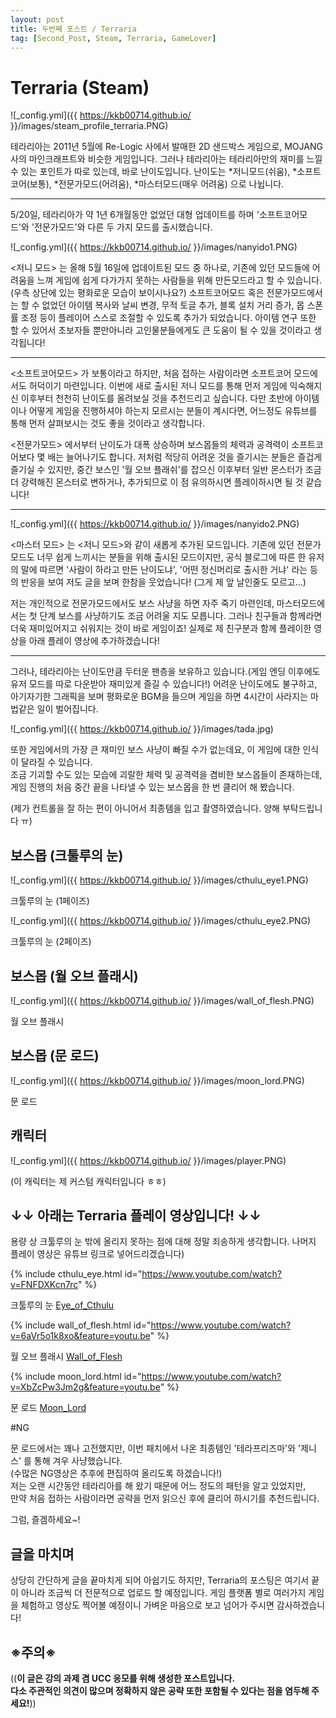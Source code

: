 ```yaml
---
layout: post
title: 두번째 포스트 / Terraria
tag: [Second_Post, Steam, Terraria, GameLover]
---
```


# Terraria (Steam)

![_config.yml]({{ https://kkb00714.github.io/ }}/images/steam_profile_terraria.PNG)   

테라리아는 2011년 5월에 Re-Logic 사에서 발매한 2D 샌드박스 게임으로, MOJANG사의 마인크래프트와 비슷한 게임입니다.
그러나 테라리아는 테라리아만의 재미를 느낄 수 있는 포인트가 따로 있는데, 바로 난이도입니다. 
난이도는 *저니모드(쉬움), *소프트코어(보통), *전문가모드(어려움), *마스터모드(매우 어려움) 으로 나뉩니다.

***
5/20일, 테라리아가 약 1년 6개월동안 없었던 대형 업데이트를 하며 '소프트코어모드'와 '전문가모드'와 다른 두 가지 모드를 출시했습니다.   


![_config.yml]({{ https://kkb00714.github.io/ }}/images/nanyido1.PNG)   

<저니 모드> 는 올해 5월 16일에 업데이트된 모드 중 하나로, 기존에 있던 모드들에 어려움을 느껴 게임에 쉽게 다가가지 못하는 사람들을 위해 만든모드라고 할 수 있습니다. (우측 상단에 있는 평화로운 모습이 보이시나요?) 소프트코어모드 혹은 전문가모드에서는 할 수 없었던 아이템 복사와 날씨 변경, 무적 토글 추가, 블록 설치 거리 증가, 몹 스폰률 조정 등이 플레이어 스스로 조절할 수 있도록 추가가 되었습니다. 아이템 연구 또한 할 수 있어서 초보자들 뿐만아니라 고인물분들에게도 큰 도움이 될 수 있을 것이라고 생각됩니다!   

***

<소프트코어모드> 가 보통이라고 하지만, 처음 접하는 사람이라면 소프트코어 모드에서도 허덕이기 마련입니다. 이번에 새로 출시된 저니 모드를 통해 먼저 게임에 익숙해지신 이후부터 천천히 난이도를 올려보실 것을 추천드리고 싶습니다. 다만 초반에 아이템이나 어떻게 게임을 진행하셔야 하는지 모르시는 분들이 계시다면, 어느정도 유튜브를 통해 먼저 살펴보시는 것도 좋을 것이라고 생각합니다.   


<전문가모드> 에서부터 난이도가 대폭 상승하며 보스몹들의 체력과 공격력이 소프트코어보다 몇 배는 늘어나기도 합니다. 저처럼 적당히 어려운 것을 즐기시는 분들은 즐겁게 즐기실 수 있지만, 중간 보스인 '월 오브 플래쉬'를 잡으신 이후부터 일반 몬스터가 조금 더 강력해진 몬스터로 변하거나, 추가되므로 이 점 유의하시면 플레이하시면 될 것 같습니다!   

***

![_config.yml]({{ https://kkb00714.github.io/ }}/images/nanyido2.PNG)   

<마스터 모드> 는 <저니 모드>와 같이 새롭게 추가된 모드입니다. 기존에 있던 전문가모드도 너무 쉽게 느끼시는 분들을 위해 출시된 모드이지만, 공식 블로그에 따른 한 유저의 말에 따르면 '사람이 하라고 만든 난이도냐', '어떤 정신머리로 출시한 거냐' 라는 등의 반응을 보여 저도 글을 보며 한참을 웃었습니다! (그게 제 앞 날인줄도 모르고...)   

저는 개인적으로 전문가모드에서도 보스 사냥을 하면 자주 죽기 마련인데, 마스터모드에서는 첫 단계 보스를 사냥하기도 조금 어려울 지도 모릅니다. 
그러나 친구들과 함께라면 더욱 재미있어지고 쉬워지는 것이 바로 게임이죠! 실제로 제 친구분과 함께 플레이한 영상을 아래 플레이 영상에 추가하겠습니다!   

***

그러나, 테라리아는 난이도만큼 두터운 팬층을 보유하고 있습니다.(게임 엔딩 이후에도 유저 모드를 따로 다운받아 재미있게 즐길 수 있습니다!)
어려운 난이도에도 불구하고, 아기자기한 그래픽을 보며 평화로운 BGM을 들으며 게임을 하면 4시간이 사라지는 마법같은 일이 벌어집니다.   

![_config.yml]({{ https://kkb00714.github.io/ }}/images/tada.jpg)   

또한 게임에서의 가장 큰 재미인 보스 사냥이 빠질 수가 없는데요, 이 게임에 대한 인식이 달라질 수 있습니다.   
조금 기괴할 수도 있는 모습에 괴랄한 체력 및 공격력을 겸비한 보스몹들이 존재하는데,   
게임 진행의 처음 중간 끝을 나타낼 수 있는 보스몹을 한 번 클리어 해 봤습니다.   

(제가 컨트롤을 잘 하는 편이 아니어서 최종템을 입고 촬영하였습니다. 양해 부탁드립니다 ㅠ)

## 보스몹 (크툴루의 눈)

![_config.yml]({{ https://kkb00714.github.io/ }}/images/cthulu_eye1.PNG)   

크툴루의 눈 (1페이즈)

![_config.yml]({{ https://kkb00714.github.io/ }}/images/cthulu_eye2.PNG)   

크툴루의 눈 (2페이즈)

## 보스몹 (월 오브 플래시)

![_config.yml]({{ https://kkb00714.github.io/ }}/images/wall_of_flesh.PNG)   

월 오브 플래시 

## 보스몹 (문 로드)

![_config.yml]({{ https://kkb00714.github.io/ }}/images/moon_lord.PNG)   

문 로드

## 캐릭터 

![_config.yml]({{ https://kkb00714.github.io/ }}/images/player.PNG)   

(이 캐릭터는 제 커스텀 캐릭터입니다 ㅎㅎ)


## ↓↓ 아래는 Terraria 플레이 영상입니다! ↓↓

용량 상 크툴루의 눈 밖에 올리지 못하는 점에 대해 정말 죄송하게 생각합니다. 나머지 플레이 영상은 유튜브 링크로 넣어드리겠습니다)

{% include cthulu_eye.html id="https://www.youtube.com/watch?v=FNFDXKcn7rc" %}   

크툴루의 눈 [Eye_of_Cthulu](https://www.youtube.com/watch?v=FNFDXKcn7rc)   

{% include wall_of_flesh.html id="https://www.youtube.com/watch?v=6aVr5o1k8xo&feature=youtu.be" %}  

월 오브 플래시 [Wall_of_Flesh](https://www.youtube.com/watch?v=6aVr5o1k8xo&feature=youtu.be)   

{% include moon_lord.html id="https://www.youtube.com/watch?v=XbZcPw3Jm2g&feature=youtu.be" %}   

문 로드 [Moon_Lord](https://www.youtube.com/watch?v=XbZcPw3Jm2g&feature=youtu.be)   

#NG   

문 로드에서는 꽤나 고전했지만, 이번 패치에서 나온 최종템인 '테라프리즈마'와 '제니스' 를 통해 겨우 사냥했습니다.   
(수많은 NG영상은 추후에 편집하여 올리도록 하겠습니다!)   
저는 오랜 시간동안 테라리아를 해 왔기 때문에 어느 정도의 패턴을 알고 있었지만,   
만약 처음 접하는 사람이라면 공략을 먼저 읽으신 후에 클리어 하시기를 추천드립니다.   

그럼, 즐겜하세요~!

## 글을 마치며
상당히 간단하게 글을 끝마치게 되어 아쉽기도 하지만, Terraria의 포스팅은 여기서 끝이 아니라 조금씩 더 전문적으로 업로드 할 예정입니다.
게임 플랫폼 별로 여러가지 게임을 체험하고 영상도 찍어볼 예정이니 가벼운 마음으로 보고 넘어가 주시면 감사하겠습니다!


## ※주의※
((__이 글은 강의 과제 겸 UCC 응모를 위해 생성한 포스트입니다.   
다소 주관적인 의견이 많으며 정확하지 않은 공략 또한 포함될 수 있다는 점을 염두해 주세요!__))
